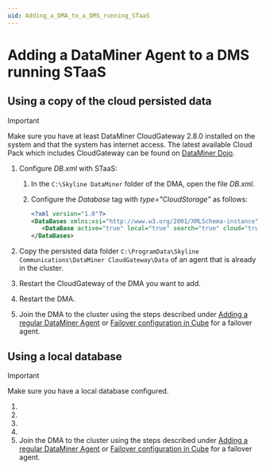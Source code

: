```yaml
---
uid: Adding_a_DMA_to_a_DMS_running_STaaS
---
```


# Adding a DataMiner Agent to a DMS running STaaS

## Using a copy of the cloud persisted data

> [!IMPORTANT]
> Make sure you have at least DataMiner CloudGateway 2.8.0 installed on the system and that the system has internet access. The latest available Cloud Pack which includes CloudGateway can be found on [DataMiner Dojo](https://community.dataminer.services/dataminer-cloud-pack/).

1. Configure *DB.xml* with STaaS:

   1. In the `C:\Skyline DataMiner` folder of the DMA, open the file *DB.xml*.

   1. Configure the *Database* tag with *type="CloudStorage"* as follows:

      ```xml
      <?xml version="1.0"?>
      <DataBases xmlns:xsi="http://www.w3.org/2001/XMLSchema-instance" xmlns:xsd="http://www.w3.org/2001/XMLSchema" xmlns="http://www.skyline.be/config/db">
         <DataBase active="true" local="true" search="true" cloud="true" type="CloudStorage"/>
      </DataBases>
      ```

1. Copy the persisted data folder `C:\ProgramData\Skyline Communications\DataMiner CloudGateway\Data` of an agent that is already in the cluster.
1. Restart the CloudGateway of the DMA you want to add.
1. Restart the DMA.
1. Join the DMA to the cluster using the steps described under [Adding a regular DataMiner Agent](xref:Adding_a_regular_DataMiner_Agent) or [Failover configuration in Cube](xref:Failover_configuration_in_Cube) for a failover agent.

## Using a local database

> [!IMPORTANT]
> Make sure you have a local database configured.

1. 
1. 
1. 
1. 
1. Join the DMA to the cluster using the steps described under [Adding a regular DataMiner Agent](xref:Adding_a_regular_DataMiner_Agent) or [Failover configuration in Cube](xref:Failover_configuration_in_Cube) for a failover agent.
